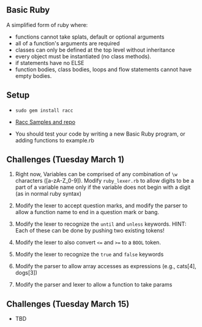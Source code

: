 ## Basic Ruby

A simplified form of ruby where:

 - functions cannot take splats, default or optional arguments
  - all of a function's arguments are required
 - classes can only be defined at the top level without inheritance
 - every object must be instantiated (no class methods).
 - if statements have no ELSE
 - function bodies, class bodies, loops and flow statements cannot have empty bodies.

## Setup

- `sudo gem install racc`
- [Racc Samples and repo](https://github.com/tenderlove/racc)

- You should test your code by writing a new Basic Ruby program, or adding functions to example.rb

## Challenges (Tuesday March 1)

1. Right now, Variables can be comprised of any combination of `\w` characters ([a-zA-Z_0-9]). Modify `ruby_lexer.rb` to allow digits to be a part of a variable name only if the variable does not begin with a digit (as in normal ruby syntax)

2. Modify the lexer to accept question marks, and modify the parser to allow a function name to end in a question mark or bang.

3. Modify the lexer to recognize the `until` and `unless` keywords. HINT: Each of these can be done by pushing two existing tokens!

4. Modify the lexer to also convert `<=` and `>=` to a `BOOL` token.

5. Modify the lexer to recognize the `true` and `false` keywords

6. Modify the parser to allow array accesses as expressions (e.g., cats[4], dogs[3])

7. Modify the parser and lexer to allow a function to take params


## Challenges (Tuesday March 15)
 - TBD